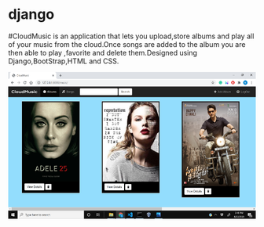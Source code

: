 # django
#CloudMusic is an application that lets you upload,store albums and play all of your music from the cloud.Once songs are added to the album you are then able to play ,favorite and delete them.Designed using Django,BootStrap,HTML and CSS.

<img src="Screenshot (118).png" style="width:800px;height:300px;">
